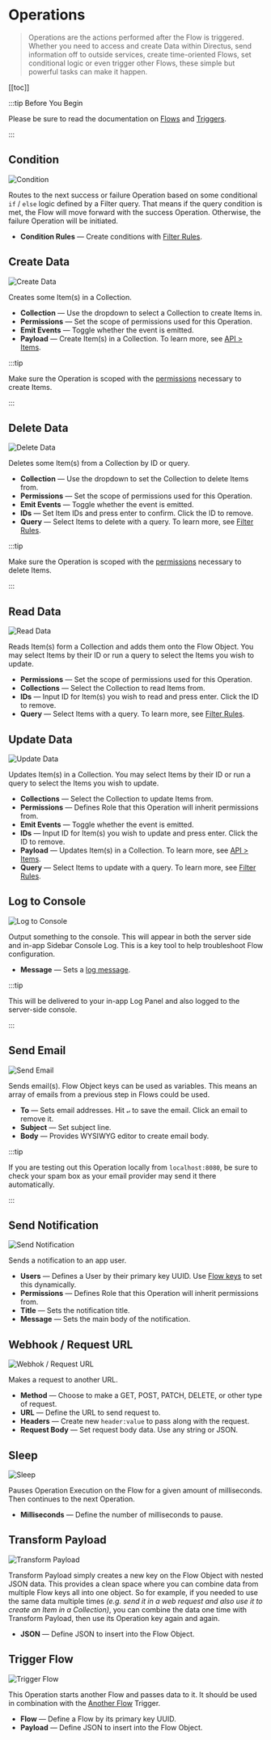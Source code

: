 # Operations

> Operations are the actions performed after the Flow is triggered. Whether you need to access and create Data within
> Directus, send information off to outside services, create time-oriented Flows, set conditional logic or even trigger
> other Flows, these simple but powerful tasks can make it happen.

[[toc]]

:::tip Before You Begin

Please be sure to read the documentation on [Flows](/configuration/flows) and [Triggers](/configuration/flows/triggers).

:::

## Condition

![Condition](https://cdn.directus.io/docs/v9/configuration/flows/operations/operations-20220603A/condition-20220603A.webp)

Routes to the next success or failure Operation based on some conditional `if` / `else` logic defined by a Filter query.
That means if the query condition is met, the Flow will move forward with the success Operation. Otherwise, the failure
Operation will be initiated.

- **Condition Rules** — Create conditions with [Filter Rules](/configuration/filter-rules).

## Create Data

![Create Data](https://cdn.directus.io/docs/v9/configuration/flows/operations/operations-20220603A/create-data-20220603A.webp)

Creates some Item(s) in a Collection.

- **Collection** — Use the dropdown to select a Collection to create Items in.
- **Permissions** — Set the scope of permissions used for this Operation.
- **Emit Events** — Toggle whether the event is emitted.
- **Payload** — Create Item(s) in a Collection. To learn more, see [API > Items](/reference/items/).

:::tip

Make sure the Operation is scoped with the [permissions](/configuration/users-roles-permissions) necessary to create
Items.

:::

## Delete Data

![Delete Data](https://cdn.directus.io/docs/v9/configuration/flows/operations/operations-20220603A/delete-data-20220603A.webp)

Deletes some Item(s) from a Collection by ID or query.

- **Collection** — Use the dropdown to set the Collection to delete Items from.
- **Permissions** — Set the scope of permissions used for this Operation.
- **Emit Events** — Toggle whether the event is emitted.
- **IDs** — Set Item IDs and press enter to confirm. Click the ID to remove.
- **Query** — Select Items to delete with a query. To learn more, see [Filter Rules](/configuration/filter-rules).

:::tip

Make sure the Operation is scoped with the [permissions](/configuration/users-roles-permissions) necessary to delete
Items.

:::

## Read Data

![Read Data](https://cdn.directus.io/docs/v9/configuration/flows/operations/operations-20220603A/read-data-20220603A.webp)

Reads Item(s) form a Collection and adds them onto the Flow Object. You may select Items by their ID or run a query to
select the Items you wish to update.

- **Permissions** — Set the scope of permissions used for this Operation.
- **Collections** — Select the Collection to read Items from.
- **IDs** — Input ID for Item(s) you wish to read and press enter. Click the ID to remove.
- **Query** — Select Items with a query. To learn more, see [Filter Rules](/configuration/filter-rules).

## Update Data

![Update Data](https://cdn.directus.io/docs/v9/configuration/flows/operations/operations-20220603A/update-data-20220603A.webp)

Updates Item(s) in a Collection. You may select Items by their ID or run a query to select the Items you wish to update.

- **Collections** — Select the Collection to update Items from.
- **Permissions** — Defines Role that this Operation will inherit permissions from.
- **Emit Events** — Toggle whether the event is emitted.
- **IDs** — Input ID for Item(s) you wish to update and press enter. Click the ID to remove.
- **Payload** — Updates Item(s) in a Collection. To learn more, see [API > Items](/reference/items/).
- **Query** — Select Items to update with a query. To learn more, see [Filter Rules](/configuration/filter-rules).

## Log to Console

![Log to Console](https://cdn.directus.io/docs/v9/configuration/flows/operations/operations-20220603A/log-to-console-20220603A.webp)

Output something to the console. This will appear in both the server side and in-app Sidebar Console Log. This is a key
tool to help troubleshoot Flow configuration.

- **Message** — Sets a [log message](/configuration/flows/#logs).

:::tip

This will be delivered to your in-app Log Panel and also logged to the server-side console.

:::

## Send Email

![Send Email](https://cdn.directus.io/docs/v9/configuration/flows/operations/operations-20220603A/send-email-20220603A.webp)

Sends email(s). Flow Object keys can be used as variables. This means an array of emails from a previous step in Flows
could be used.

- **To** — Sets email addresses. Hit `↵` to save the email. Click an email to remove it.
- **Subject** — Set subject line.
- **Body** — Provides WYSIWYG editor to create email body.

:::tip

If you are testing out this Operation locally from `localhost:8080`, be sure to check your spam box as your email
provider may send it there automatically.

:::

## Send Notification

![Send Notification](https://cdn.directus.io/docs/v9/configuration/flows/operations/operations-20220603A/send-notification-20220603A.webp)

Sends a notification to an app user.

- **Users** — Defines a User by their primary key UUID. Use [Flow keys](/configuration/flows/#the-flow-object) to set
  this dynamically.
- **Permissions** — Defines Role that this Operation will inherit permissions from.
- **Title** — Sets the notification title.
- **Message** — Sets the main body of the notification.

## Webhook / Request URL

![Webhok / Request URL](https://cdn.directus.io/docs/v9/configuration/flows/operations/operations-20220603A/webhook-20220603A.webp)

Makes a request to another URL.

- **Method** — Choose to make a GET, POST, PATCH, DELETE, or other type of request.
- **URL** — Define the URL to send request to.
- **Headers** — Create new `header:value` to pass along with the request.
- **Request Body** — Set request body data. Use any string or JSON.

## Sleep

![Sleep](https://cdn.directus.io/docs/v9/configuration/flows/operations/operations-20220603A/sleep-20220603A.webp)

Pauses Operation Execution on the Flow for a given amount of milliseconds. Then continues to the next Operation.

- **Milliseconds** — Define the number of milliseconds to pause.

## Transform Payload

![Transform Payload](https://cdn.directus.io/docs/v9/configuration/flows/operations/operations-20220603A/transform-payload-20220603A.webp)

Transform Payload simply creates a new key on the Flow Object with nested JSON data. This provides a clean space where
you can combine data from multiple Flow keys all into one object. So for example, if you needed to use the same data
multiple times _(e.g. send it in a web request and also use it to create an Item in a Collection)_, you can combine the
data one time with Transform Payload, then use its Operation key again and again.

- **JSON** — Define JSON to insert into the Flow Object.

## Trigger Flow

![Trigger Flow](https://cdn.directus.io/docs/v9/configuration/flows/operations/operations-20220603A/trigger-flow-20220603A.webp)

This Operation starts another Flow and passes data to it. It should be used in combination with the
[Another Flow](/configuration/triggers/#another-flow) Trigger.

- **Flow** — Define a Flow by its primary key UUID.
- **Payload** — Define JSON to insert into the Flow Object.
